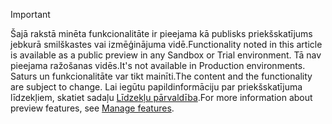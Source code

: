 > [!IMPORTANT]
> <span data-ttu-id="7f9d0-101">Šajā rakstā minēta funkcionalitāte ir pieejama kā publisks priekšskatījums jebkurā smilškastes vai izmēģinājuma vidē.</span><span class="sxs-lookup"><span data-stu-id="7f9d0-101">Functionality noted in this article is available as a public preview in any Sandbox or Trial environment.</span></span> <span data-ttu-id="7f9d0-102">Tā nav pieejama ražošanas vidēs.</span><span class="sxs-lookup"><span data-stu-id="7f9d0-102">It's not available in Production environments.</span></span> <span data-ttu-id="7f9d0-103">Saturs un funkcionalitāte var tikt mainīti.</span><span class="sxs-lookup"><span data-stu-id="7f9d0-103">The content and the functionality are subject to change.</span></span> <span data-ttu-id="7f9d0-104">Lai iegūtu papildinformāciju par priekšskatījuma līdzekļiem, skatiet sadaļu [Līdzekļu pārvaldība](../hr-admin-manage-features.md).</span><span class="sxs-lookup"><span data-stu-id="7f9d0-104">For more information about preview features, see [Manage features](../hr-admin-manage-features.md).</span></span>